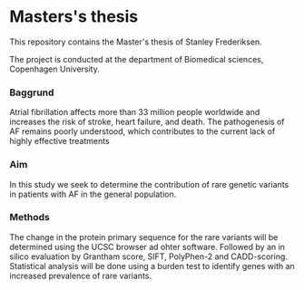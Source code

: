 # Masters's thesis

This repository contains the Master's thesis of Stanley Frederiksen.

The project is conducted at the department of Biomedical sciences, Copenhagen University.

### Baggrund

Atrial fibrillation affects more than 33 million people worldwide and increases the risk of stroke, heart failure, and death. The pathogenesis of AF remains poorly understood, which contributes to the current lack of highly effective treatments

### Aim

In this study we seek to determine the contribution of rare genetic variants in patients with AF in the general population. 


### Methods

The change in the protein primary sequence for the rare variants will be determined using the UCSC browser ad ohter software. Followed by an in silico evaluation by Grantham score, SIFT, PolyPhen-2 and CADD-scoring. Statistical analysis will be done using a burden test to identify genes with an increased prevalence of rare variants.
